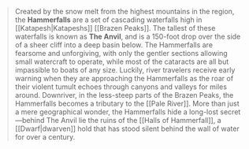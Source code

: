 > Created by the snow melt from the highest mountains in the region, the **Hammerfalls** are a set of cascading waterfalls high in [[Katapesh|Katapeshs]] [[Brazen Peaks]]. The tallest of these waterfalls is known as **The Anvil**, and is a 150-foot drop over the side of a sheer cliff into a deep basin below.
> The Hammerfalls are fearsome and unforgiving, with only the gentler sections allowing small watercraft to operate, while most of the cataracts are all but impassible to boats of any size. Luckily, river travelers receive early warning when they are approaching the Hammerfalls as the roar of their violent tumult echoes through canyons and valleys for miles around.
> Downriver, in the less-steep parts of the Brazen Peaks, the Hammerfalls becomes a tributary to the [[Pale River]]. More than just a mere geographical wonder, the Hammerfalls hide a long-lost secret—behind The Anvil lie the ruins of the [[Halls of Hammerfall]], a [[Dwarf|dwarven]] hold that has stood silent behind the wall of water for over a century.









